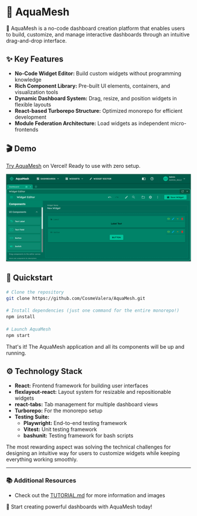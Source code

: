 # 🌊 AquaMesh

🌊 AquaMesh is a no-code dashboard creation platform that enables users to build, customize, and manage interactive dashboards through an intuitive drag-and-drop interface.

## ✨ Key Features
- **No-Code Widget Editor:** Build custom widgets without programming knowledge
- **Rich Component Library:** Pre-built UI elements, containers, and visualization tools
- **Dynamic Dashboard System:** Drag, resize, and position widgets in flexible layouts
- **React-based Turborepo Structure:** Optimized monorepo for efficient development
- **Module Federation Architecture:** Load widgets as independent micro-frontends

## 🎬 Demo

<a href="https://aqua-mesh.vercel.app/" target="_blank">Try AquaMesh</a> on Vercel! Ready to use with zero setup.

<!-- To try AquaMesh: <a href="https://aqua-mesh.vercel.app/" target="_blank">**Click Here**</a>* -->

![Live Demo](readme_docs/readme_images/live_demo.png)

## 🚀 Quickstart

```sh
# Clone the repository
git clone https://github.com/CosmeValera/AquaMesh.git

# Install dependencies (just one command for the entire monorepo!)
npm install

# Launch AquaMesh
npm start
```

That's it! The AquaMesh application and all its components will be up and running.

## ⚙️ Technology Stack
- **React:** Frontend framework for building user interfaces
- **flexlayout-react:** Layout system for resizable and repositionable widgets
- **react-tabs:** Tab management for multiple dashboard views
- **Turborepo:** For the monorepo setup
- **Testing Suite:**
  - **Playwright:** End-to-end testing framework
  - **Vitest:** Unit testing framework
  - **bashunit:** Testing framework for bash scripts

The most rewarding aspect was solving the technical challenges for designing an intuitive way for users to customize widgets while keeping everything working smoothly.

---
### 📚 Additional Resources

- Check out the [TUTORIAL.md](./readme_docs/TUTORIAL.md) for more information and images

🌊 Start creating powerful dashboards with AquaMesh today!